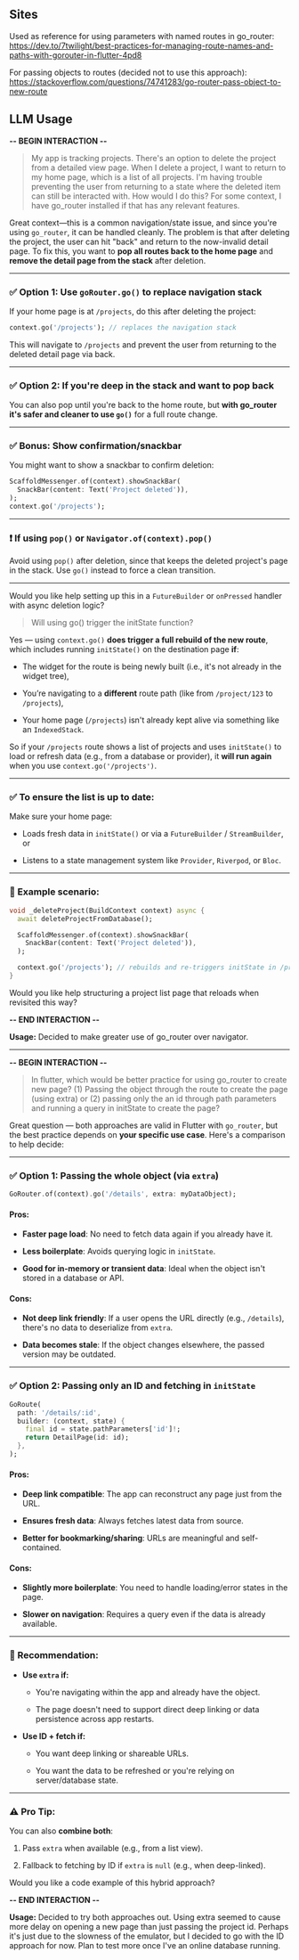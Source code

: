 ## Sites

Used as reference for using parameters with named routes in go_router: https://dev.to/7twilight/best-practices-for-managing-route-names-and-paths-with-gorouter-in-flutter-4pd8

For passing objects to routes (decided not to use this approach):
https://stackoverflow.com/questions/74741283/go-router-pass-object-to-new-route

## LLM Usage

**-- BEGIN INTERACTION --** 

> My app is tracking projects. There's an option to delete the project from a detailed view page. When I delete a project, I want to return to my home page, which is a list of all projects. I'm having trouble preventing the user from returning to a state where the deleted item can still be interacted with. How would I do this? For some context, I have go_router installed if that has any relevant features.

Great context—this is a common navigation/state issue, and since you're using `go_router`, it can be handled cleanly. The problem is that after deleting the project, the user can hit "back" and return to the now-invalid detail page. To fix this, you want to **pop all routes back to the home page** and **remove the detail page from the stack** after deletion.

---

### ✅ **Option 1: Use `goRouter.go()` to replace navigation stack**

If your home page is at `/projects`, do this after deleting the project:

```dart
context.go('/projects'); // replaces the navigation stack
```

This will navigate to `/projects` and prevent the user from returning to the deleted detail page via back.

---

### ✅ **Option 2: If you're deep in the stack and want to pop back**

You can also pop until you're back to the home route, but **with go_router it's safer and cleaner to use `go()`** for a full route change.

---

### ✅ Bonus: Show confirmation/snackbar

You might want to show a snackbar to confirm deletion:

```dart
ScaffoldMessenger.of(context).showSnackBar(
  SnackBar(content: Text('Project deleted')),
);
context.go('/projects');
```

---

### ❗ If using `pop()` or `Navigator.of(context).pop()`

Avoid using `pop()` after deletion, since that keeps the deleted project's page in the stack. Use `go()` instead to force a clean transition.

---

Would you like help setting up this in a `FutureBuilder` or `onPressed` handler with async deletion logic?

> Will using go() trigger the initState function?

Yes — using `context.go()` **does trigger a full rebuild of the new route**, which includes running `initState()` on the destination page **if**:

- The widget for the route is being newly built (i.e., it's not already in the widget tree),
    
- You’re navigating to a **different** route path (like from `/project/123` to `/projects`),
    
- Your home page (`/projects`) isn't already kept alive via something like an `IndexedStack`.
    

So if your `/projects` route shows a list of projects and uses `initState()` to load or refresh data (e.g., from a database or provider), it **will run again** when you use `context.go('/projects')`.

---

### ✅ To ensure the list is up to date:

Make sure your home page:

- Loads fresh data in `initState()` or via a `FutureBuilder` / `StreamBuilder`, or
    
- Listens to a state management system like `Provider`, `Riverpod`, or `Bloc`.
    

---

### 🔁 Example scenario:

```dart
void _deleteProject(BuildContext context) async {
  await deleteProjectFromDatabase();

  ScaffoldMessenger.of(context).showSnackBar(
    SnackBar(content: Text('Project deleted')),
  );

  context.go('/projects'); // rebuilds and re-triggers initState in /projects
}
```

Would you like help structuring a project list page that reloads when revisited this way?

**-- END INTERACTION --**

**Usage:** Decided to make greater use of go_router over navigator.

___

**-- BEGIN INTERACTION --**

>In flutter, which would be better practice for using go_router to create new page? (1) Passing the object through the route to create the page (using extra) or (2) passing only the an id through path parameters and running a query in initState to create the page?

Great question — both approaches are valid in Flutter with `go_router`, but the best practice depends on **your specific use case**. Here's a comparison to help decide:

---

### ✅ **Option 1: Passing the whole object (via `extra`)**

```dart
GoRouter.of(context).go('/details', extra: myDataObject);
```

#### Pros:

- **Faster page load**: No need to fetch data again if you already have it.
    
- **Less boilerplate**: Avoids querying logic in `initState`.
    
- **Good for in-memory or transient data**: Ideal when the object isn't stored in a database or API.
    

#### Cons:

- **Not deep link friendly**: If a user opens the URL directly (e.g., `/details`), there's no data to deserialize from `extra`.
    
- **Data becomes stale**: If the object changes elsewhere, the passed version may be outdated.
    

---

### ✅ **Option 2: Passing only an ID and fetching in `initState`**

```dart
GoRoute(
  path: '/details/:id',
  builder: (context, state) {
    final id = state.pathParameters['id']!;
    return DetailPage(id: id);
  },
);
```

#### Pros:

- **Deep link compatible**: The app can reconstruct any page just from the URL.
    
- **Ensures fresh data**: Always fetches latest data from source.
    
- **Better for bookmarking/sharing**: URLs are meaningful and self-contained.
    

#### Cons:

- **Slightly more boilerplate**: You need to handle loading/error states in the page.
    
- **Slower on navigation**: Requires a query even if the data is already available.
    

---

### 🔧 Recommendation:

- **Use `extra` if:**
    
    - You're navigating within the app and already have the object.
        
    - The page doesn't need to support direct deep linking or data persistence across app restarts.
        
- **Use ID + fetch if:**
    
    - You want deep linking or shareable URLs.
        
    - You want the data to be refreshed or you're relying on server/database state.
        

---

### ⚠️ Pro Tip:

You can also **combine both**:

1. Pass `extra` when available (e.g., from a list view).
    
2. Fallback to fetching by ID if `extra` is `null` (e.g., when deep-linked).
    

Would you like a code example of this hybrid approach?

**-- END INTERACTION --**

**Usage:** Decided to try both approaches out. Using extra seemed to cause more delay on opening a new page than just passing the project id. Perhaps it's just due to the slowness of the emulator, but I decided to go with the ID approach for now. Plan to test more once I've an online database running.
